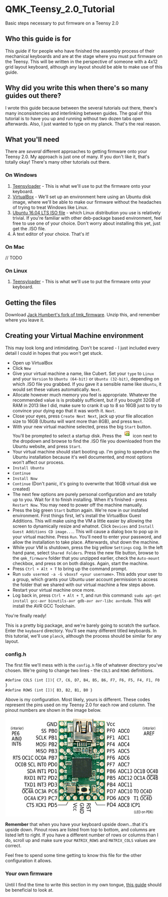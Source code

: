 # QMK_Teensy_2.0_Tutorial
Basic steps necessary to put firmware on a Teensy 2.0

## Who this guide is for
This guide if for people who have finished the assembly process of their mechanical keyboards and are at the stage where you must put firmware on the Teensy. This will be written in the perspective of someone with a 4x12 grid layout keyboard, although any layout should be able to make use of this guide.

## Why did you write this when there's so many guides out there?
I wrote this guide because between the several tutorials out there, there's many inconsistencies and interlinking between guides. The goal of this tutorial is to have you up and running without two dozen tabs open afterwards. Also, I just wanted to type on my planck. That's the real reason.

## What you'll need
There are *several* different approaches to getting firmware onto your Teensy 2.0. My approach is just one of many. If you don't like it, that's totally okay! There's many other tutorials out there.

### On Windows
1. [Teensyloader](https://www.pjrc.com/teensy/loader.html) - This is what we'll use to put the firmware onto your keyboard.
2. [VirtualBox](https://www.virtualbox.org/wiki/Downloads) - We'll set up an environment here using an Ubuntu disk image, where we'll be able to make our firmware without the headaches of trying to treat Windows like Linux.
3. [Ubuntu 16.04 LTS ISO file](https://www.ubuntu.com/download/desktop) - which Linux distribution you use is relatively trivial. If you're familiar with other deb-package based environment, feel free to use one of your choice. Don't worry about installing this yet, just get the .ISO file.
4. A text editor of your choice. That's it!

### On Mac
// TODO

### On Linux
1. [Teensyloader](http://www.pjrc.com/teensy/loader_linux.html) - This is what we'll use to put the firmware onto your keyboard.

## Getting the files
Download [Jack Humbert's fork of tmk_firmware](https://github.com/jackhumbert/qmk_firmware/archive/master.zip). Unzip this, and remember where you leave it.

## Creating your Virtual Machine environment
This may look long and intimidating. Don't be scared - I just included every detail I could in hopes that you won't get stuck.
- Open up VirtualBox
- Click `New`
- Give your virtual machine a name, like Cubert. Set your `type` to `Linux` and your `Version` to `Ubuntu (64-bit)` or `Ubuntu (32-bit)`, depending on which .ISO file you grabbed. If you gave it a sensible name like `Ubuntu`, it would set these values automatically. `Next`.
- Allocate however much memory you feel is appropriate. Whatever the recommended value is is probably sufficient, but if you bought 32GB of RAM in 2013 like I did, make sure to crank it up to 8 so 16GB just to try to convince your dying ego that it was worth it. `Next`.
- Close your eyes, press `Create Next Next`, jack up your file allocation size to 16GB (Ubuntu will want more than 8GB), and press `Next`.
- With your new virtual machine selected, press the big `Start` button. You'll be prompted to select a startup disk. Press the ![Choose .ISO icon](images/chooseiso.PNG) icon next to the dropdown and browse to find the .ISO file you downloaded from the Ubuntu website, and press `Start`.
- Your virtual machine should start booting up. I'm going to speedrun the Ubuntu installation because it's well documented, and most options won't affect our process.
 - `Install Ubuntu`
 - `Continue`
 - `Install Now`
 - `Continue` (Don't panic, it's going to overwrite that 16GB virtual disk we created)
 - The next few options are purely personal configuration and are totally up to you. Wait for it to finish installing. When it's finished - press `Restart Now`. You may need to power off the machine manually.
- Press the big green `Start` button again. We're now in our installed environment. First things first, let's install the VirtualBox Guest Additions. This will make using the VM a little easier by allowing the screen to dynamically resize and whatnot. Click `Devices` and `Install Guest Additions CD image...`. This will cause a dialog box to pop up in your virtual machine. Press `Run`. You'll need to enter your password, and allow the installation to take place. Afterwards, shut down the machine.
- While your VM is shutdown, press the big yellow `Settings` cog. In the left hand pane, select `Shared Folders`. Press the new file button, browse to the `qmk_firmware` folder that you unzipped earlier, check the `Auto-mount` checkbox, and press `OK` on both dialogs. Again, start the machine.
- Press `Ctrl + Alt + T` to bring up the command prompt.
 - Run `sudo usermod -a -G vboxsf <your username>`. This adds your user to a group, which grants your Ubuntu user account permission to access the folder that we shared with our virtual machine a few steps above.
- Restart your virtual machine once more.
- Log back in, press `Ctrl + Alt + T`, and run this command: `sudo apt-get install gcc-avr binutils-avr gdb-avr avr-libc avrdude`. This will install the AVR GCC Toolchain.

You're finally ready!

This is a pretty big package, and we're barely going to scratch the surface. Enter the `keyboard` directory. You'll see many different titled keyboards. In this tutorial, we'll use `planck`, although the process should be similar for any layout.

### config.h
The first file we'll mess with is the `config.h` file of whatever directory you've chosen. We're going to change two lines - the `COLS` and `ROWS` definitions.

    #define COLS (int []){ C7, C6, D7, B4, B5, B6, F7, F6, F5, F4, F1, F0 }
    #define ROWS (int []){ B3, B2, B1, B0 }

Above is my configuration. Most likely, yours is different. These codes represent the pins used on my Teensy 2.0 for each row and column. The pinout numbers are shown in the image below.

![Teensy 2.0 pinouts](images/pinout.png)

**Remember** that when you have your keyboard upside down...that it's upside down. Pinout rows are listed from top to bottom, and columns are listed left to right. If you have a different number of rows or columns than I do, scroll up and make sure your `MATRIX_ROWS` and `MATRIX_COLS` values are correct.

Feel free to spend some time getting to know this file for the other configuration it allows.

### Your own firmware

Until I find the time to write this section in my own tongue, [this guide](https://github.com/etergo/JH-TMK-Tutorial/blob/master/TUTORIAL.md) should be beneficial to look at.
